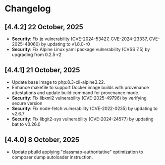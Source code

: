 # Changelog

## [4.4.2] 22 October, 2025

- **Security**: Fix jq vulnerability (CVE-2024-53427, CVE-2024-23337, CVE-2025-48060) by updating to v1.8.0-r0
- **Security**: Fix Alpine Linux yaml package vulnerability (CVSS 7.5) by upgrading from 0.2.5-r2

## [4.4.1] 21 October, 2025

- Update base image to php:8.3-cli-alpine3.22.
- Enhance makefile to support Docker image builds with provenance attestations and update build command for provenance mode.
- **Security**: Fix libxml2 vulnerability (CVE-2025-49796) by verifying secure version
- **Security**: Fix node-fetch vulnerability (CVE-2022-0235) by updating to v2.6.7
- **Security**: Fix libgit2-sys vulnerability (CVE-2024-24577) by updating bat to v0.26.0

## [4.4.0] 8 October, 2025

- Update pbuild applying "classmap-authoritative" optimization to composer dump autoloader instruction.
